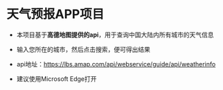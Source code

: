 # **天气预报APP项目**

* 本项目基于**高德地图提供的api**，用于查询中国大陆内所有城市的天气信息
* 输入您所在的城市，然后点击搜索，便可得出结果

* api地址：https://lbs.amap.com/api/webservice/guide/api/weatherinfo
* 建议使用Microsoft Edge打开
